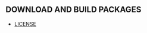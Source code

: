 ## DOWNLOAD AND BUILD PACKAGES






















* [LICENSE](https://github.com/Zwilla/BitCaine5_aeternity_miner/blob/master/LICENSE)

